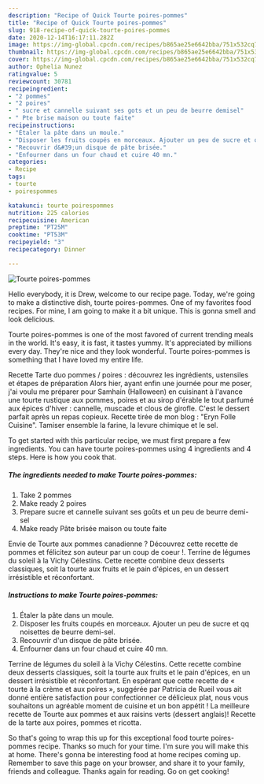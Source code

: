 ```yaml
---
description: "Recipe of Quick Tourte poires-pommes"
title: "Recipe of Quick Tourte poires-pommes"
slug: 918-recipe-of-quick-tourte-poires-pommes
date: 2020-12-14T16:17:11.282Z
image: https://img-global.cpcdn.com/recipes/b865ae25e6642bba/751x532cq70/tourte-poires-pommes-photo-principale-de-la-recette.jpg
thumbnail: https://img-global.cpcdn.com/recipes/b865ae25e6642bba/751x532cq70/tourte-poires-pommes-photo-principale-de-la-recette.jpg
cover: https://img-global.cpcdn.com/recipes/b865ae25e6642bba/751x532cq70/tourte-poires-pommes-photo-principale-de-la-recette.jpg
author: Ophelia Nunez
ratingvalue: 5
reviewcount: 30781
recipeingredient:
- "2 pommes"
- "2 poires"
- " sucre et cannelle suivant ses gots et un peu de beurre demisel"
- " Pte brise maison ou toute faite"
recipeinstructions:
- "Étaler la pâte dans un moule."
- "Disposer les fruits coupés en morceaux. Ajouter un peu de sucre et qq noisettes de beurre demi-sel."
- "Recouvrir d&#39;un disque de pâte brisée."
- "Enfourner dans un four chaud et cuire 40 mn."
categories:
- Recipe
tags:
- tourte
- poirespommes

katakunci: tourte poirespommes 
nutrition: 225 calories
recipecuisine: American
preptime: "PT25M"
cooktime: "PT53M"
recipeyield: "3"
recipecategory: Dinner

---
```



![Tourte poires-pommes](https://img-global.cpcdn.com/recipes/b865ae25e6642bba/751x532cq70/tourte-poires-pommes-photo-principale-de-la-recette.jpg)

Hello everybody, it is Drew, welcome to our recipe page. Today, we're going to make a distinctive dish, tourte poires-pommes. One of my favorites food recipes. For mine, I am going to make it a bit unique. This is gonna smell and look delicious.

Tourte poires-pommes is one of the most favored of current trending meals in the world. It's easy, it is fast, it tastes yummy. It's appreciated by millions every day. They're nice and they look wonderful. Tourte poires-pommes is something that I have loved my entire life.

Recette Tarte duo pommes / poires : découvrez les ingrédients, ustensiles et étapes de préparation Alors hier, ayant enfin une journée pour me poser, j&#39;ai voulu me préparer pour Samhain (Halloween) en cuisinant à l&#39;avance une tourte rustique aux pommes, poires et au sirop d&#39;érable le tout parfumé aux épices d&#39;hiver : cannelle, muscade et clous de girofle. C&#39;est le dessert parfait après un repas copieux. Recette tirée de mon blog : &#34;Eryn Folle Cuisine&#34;. Tamiser ensemble la farine, la levure chimique et le sel.


To get started with this particular recipe, we must first prepare a few ingredients. You can have tourte poires-pommes using 4 ingredients and 4 steps. Here is how you cook that.

<!--inarticleads1-->

##### The ingredients needed to make Tourte poires-pommes:

1. Take 2 pommes
1. Make ready 2 poires
1. Prepare  sucre et cannelle suivant ses goûts et un peu de beurre demi-sel
1. Make ready  Pâte brisée maison ou toute faite


Envie de Tourte aux pommes canadienne ? Découvrez cette recette de pommes et félicitez son auteur par un coup de coeur !. Terrine de légumes du soleil à la Vichy Célestins. Cette recette combine deux desserts classiques, soit la tourte aux fruits et le pain d&#39;épices, en un dessert irrésistible et réconfortant. 

<!--inarticleads2-->

##### Instructions to make Tourte poires-pommes:

1. Étaler la pâte dans un moule.
1. Disposer les fruits coupés en morceaux. Ajouter un peu de sucre et qq noisettes de beurre demi-sel.
1. Recouvrir d&#39;un disque de pâte brisée.
1. Enfourner dans un four chaud et cuire 40 mn.


Terrine de légumes du soleil à la Vichy Célestins. Cette recette combine deux desserts classiques, soit la tourte aux fruits et le pain d&#39;épices, en un dessert irrésistible et réconfortant. En espérant que cette recette de « tourte à la crème et aux poires », suggérée par Patricia de Rueil vous ait donné entière satisfaction pour confectionner ce délicieux plat, nous vous souhaitons un agréable moment de cuisine et un bon appétit ! La meilleure recette de Tourte aux pommes et aux raisins verts (dessert anglais)! Recette de la tarte aux poires, pommes et ricotta. 

So that's going to wrap this up for this exceptional food tourte poires-pommes recipe. Thanks so much for your time. I'm sure you will make this at home. There's gonna be interesting food at home recipes coming up. Remember to save this page on your browser, and share it to your family, friends and colleague. Thanks again for reading. Go on get cooking!
